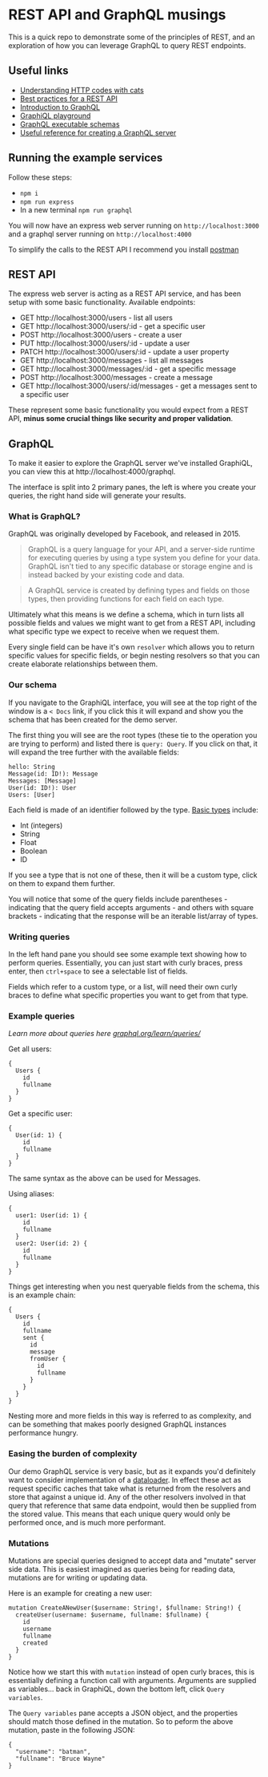 # REST API and GraphQL musings

This is a quick repo to demonstrate some of the principles of REST, and an exploration of how you can leverage GraphQL to query REST endpoints.

## Useful links

- [Understanding HTTP codes with cats](https://http.cat/)
- [Best practices for a REST API](https://www.vinaysahni.com/best-practices-for-a-pragmatic-restful-api)
- [Introduction to GraphQL](https://graphql.org/learn/)
- [GraphiQL playground](https://github.com/graphql/graphiql)
- [GraphQL executable schemas](https://www.graphql-tools.com/docs/generate-schema)
- [Useful reference for creating a GraphQL server](https://marmelab.com/blog/2017/09/06/dive-into-graphql-part-iii-building-a-graphql-server-with-nodejs.html)

## Running the example services

Follow these steps:

- `npm i`
- `npm run express`
- In a new terminal `npm run graphql`

You will now have an express web server running on `http://localhost:3000` and a graphql server running on `http://localhost:4000`

To simplify the calls to the REST API I recommend you install [postman](https://www.postman.com/downloads/)

## REST API

The express web server is acting as a REST API service, and has been setup with some basic functionality. Available endpoints:

- GET   http://localhost:3000/users - list all users
- GET   http://localhost:3000/users/:id - get a specific user
- POST  http://localhost:3000/users - create a user
- PUT   http://localhost:3000/users/:id - update a user
- PATCH http://localhost:3000/users/:id - update a user property
- GET   http://localhost:3000/messages - list all messages
- GET   http://localhost:3000/messages/:id - get a specific message
- POST  http://localhost:3000/messages - create a message
- GET   http://localhost:3000/users/:id/messages - get a messages sent to a specific user

These represent some basic functionality you would expect from a REST API, **minus some crucial things like security and proper validation**.

## GraphQL

To make it easier to explore the GraphQL server we've installed GraphiQL, you can view this at http://localhost:4000/graphql.

The interface is split into 2 primary panes, the left is where you create your queries, the right hand side will generate your results.

### What is GraphQL?

GraphQL was originally developed by Facebook, and released in 2015.

> GraphQL is a query language for your API, and a server-side runtime for executing queries by using a type system you define for your data. GraphQL isn't tied to any specific database or storage engine and is instead backed by your existing code and data.

> A GraphQL service is created by defining types and fields on those types, then providing functions for each field on each type.

Ultimately what this means is we define a schema, which in turn lists all possible fields and values we might want to get from a REST API, including what specific type we expect to receive when we request them.

Every single field can be have it's own `resolver` which allows you to return specific values for specific fields, or begin nesting resolvers so that you can create elaborate relationships between them.

### Our schema

If you navigate to the GraphiQL interface, you will see at the top right of the window is a `< Docs` link, if you click this it will expand and show you the schema that has been created for the demo server.

The first thing you will see are the root types (these tie to the operation you are trying to perform) and listed there is `query: Query`. If you click on that, it will expand the tree further with the available fields:

```
hello: String
Message(id: ID!): Message
Messages: [Message]
User(id: ID!): User
Users: [User]
```

Each field is made of an identifier followed by the type. [Basic types](https://graphql.org/graphql-js/basic-types/) include:

- Int (integers)
- String
- Float
- Boolean
- ID

If you see a type that is not one of these, then it will be a custom type, click on them to expand them further.

You will notice that some of the query fields include parentheses - indicating that the query field accepts arguments - and others with square brackets - indicating that the response will be an iterable list/array of types.

### Writing queries

In the left hand pane you should see some example text showing how to perform queries. Essentially, you can just start with curly braces, press enter, then `ctrl+space` to see a selectable list of fields.

Fields which refer to a custom type, or a list, will need their own curly braces to define what specific properties you want to get from that type.

### Example queries

*Learn more about queries here [graphql.org/learn/queries/](https://graphql.org/learn/queries/)*

Get all users:
```
{
  Users {
    id
    fullname
  }
}
```

Get a specific user:
```
{
  User(id: 1) {
    id
    fullname
  }
}
```

The same syntax as the above can be used for Messages.

Using aliases:
```
{
  user1: User(id: 1) {
    id
    fullname
  }
  user2: User(id: 2) {
    id
    fullname
  }
}
```

Things get interesting when you nest queryable fields from the schema, this is an example chain:

```
{
  Users {
    id
    fullname
    sent {
      id
      message
      fromUser {
        id
        fullname
      }
    }
  }
}
```

Nesting more and more fields in this way is referred to as complexity, and can be something that makes poorly designed GraphQL instances performance hungry.

### Easing the burden of complexity

Our demo GraphQL service is very basic, but as it expands you'd definitely want to consider implementation of a [dataloader](https://github.com/graphql/dataloader). In effect these act as request specific caches that take what is returned from the resolvers and store that against a unique id. Any of the other resolvers involved in that query that reference that same data endpoint, would then be supplied from the stored value. This means that each unique query would only be performed once, and is much more performant.

### Mutations

Mutations are special queries designed to accept data and "mutate" server side data. This is easiest imagined as queries being for reading data, mutations are for writing or updating data.

Here is an example for creating a new user:
```
mutation CreateANewUser($username: String!, $fullname: String!) {
  createUser(username: $username, fullname: $fullname) {
    id
    username
    fullname
    created
  }
}
```
Notice how we start this with `mutation` instead of open curly braces, this is essentially defining a function call with arguments. Arguments are supplied as variables... back in GraphiQL, down the bottom left, click `Query variables`.

The `Query variables` pane accepts a JSON object, and the properties should match those defined in the mutation. So to peform the above mutation, paste in the following JSON:
```
{
  "username": "batman",
  "fullname": "Bruce Wayne"
}
```
